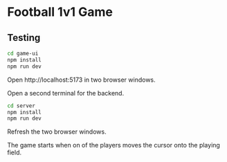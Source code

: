 # Football 1v1 Game

## Testing

```bash
cd game-ui
npm install
npm run dev
```

Open http://localhost:5173 in two browser windows.

Open a second terminal for the backend.

```bash
cd server
npm install
npm run dev
```

Refresh the two browser windows.

The game starts when on of the players moves the cursor onto the playing field.
